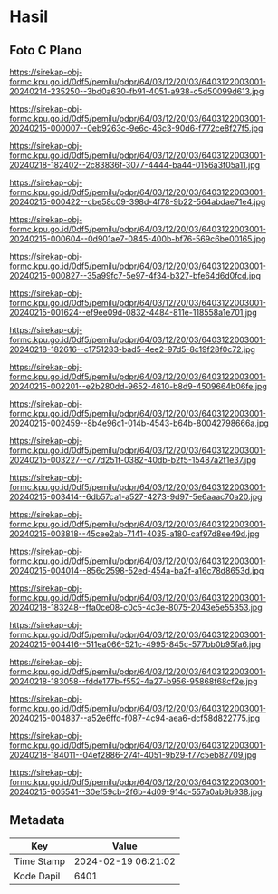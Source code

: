 # Hasil

## Foto C Plano

https://sirekap-obj-formc.kpu.go.id/0df5/pemilu/pdpr/64/03/12/20/03/6403122003001-20240214-235250--3bd0a630-fb91-4051-a938-c5d50099d613.jpg

https://sirekap-obj-formc.kpu.go.id/0df5/pemilu/pdpr/64/03/12/20/03/6403122003001-20240215-000007--0eb9263c-9e6c-46c3-90d6-f772ce8f27f5.jpg

https://sirekap-obj-formc.kpu.go.id/0df5/pemilu/pdpr/64/03/12/20/03/6403122003001-20240218-182402--2c83836f-3077-4444-ba44-0156a3f05a11.jpg

https://sirekap-obj-formc.kpu.go.id/0df5/pemilu/pdpr/64/03/12/20/03/6403122003001-20240215-000422--cbe58c09-398d-4f78-9b22-564abdae71e4.jpg

https://sirekap-obj-formc.kpu.go.id/0df5/pemilu/pdpr/64/03/12/20/03/6403122003001-20240215-000604--0d901ae7-0845-400b-bf76-569c6be00165.jpg

https://sirekap-obj-formc.kpu.go.id/0df5/pemilu/pdpr/64/03/12/20/03/6403122003001-20240215-000827--35a99fc7-5e97-4f34-b327-bfe64d6d0fcd.jpg

https://sirekap-obj-formc.kpu.go.id/0df5/pemilu/pdpr/64/03/12/20/03/6403122003001-20240215-001624--ef9ee09d-0832-4484-811e-118558a1e701.jpg

https://sirekap-obj-formc.kpu.go.id/0df5/pemilu/pdpr/64/03/12/20/03/6403122003001-20240218-182616--c1751283-bad5-4ee2-97d5-8c19f28f0c72.jpg

https://sirekap-obj-formc.kpu.go.id/0df5/pemilu/pdpr/64/03/12/20/03/6403122003001-20240215-002201--e2b280dd-9652-4610-b8d9-4509664b06fe.jpg

https://sirekap-obj-formc.kpu.go.id/0df5/pemilu/pdpr/64/03/12/20/03/6403122003001-20240215-002459--8b4e96c1-014b-4543-b64b-80042798666a.jpg

https://sirekap-obj-formc.kpu.go.id/0df5/pemilu/pdpr/64/03/12/20/03/6403122003001-20240215-003227--c77d251f-0382-40db-b2f5-15487a2f1e37.jpg

https://sirekap-obj-formc.kpu.go.id/0df5/pemilu/pdpr/64/03/12/20/03/6403122003001-20240215-003414--6db57ca1-a527-4273-9d97-5e6aaac70a20.jpg

https://sirekap-obj-formc.kpu.go.id/0df5/pemilu/pdpr/64/03/12/20/03/6403122003001-20240215-003818--45cee2ab-7141-4035-a180-caf97d8ee49d.jpg

https://sirekap-obj-formc.kpu.go.id/0df5/pemilu/pdpr/64/03/12/20/03/6403122003001-20240215-004014--856c2598-52ed-454a-ba2f-a16c78d8653d.jpg

https://sirekap-obj-formc.kpu.go.id/0df5/pemilu/pdpr/64/03/12/20/03/6403122003001-20240218-183248--ffa0ce08-c0c5-4c3e-8075-2043e5e55353.jpg

https://sirekap-obj-formc.kpu.go.id/0df5/pemilu/pdpr/64/03/12/20/03/6403122003001-20240215-004416--511ea066-521c-4995-845c-577bb0b95fa6.jpg

https://sirekap-obj-formc.kpu.go.id/0df5/pemilu/pdpr/64/03/12/20/03/6403122003001-20240218-183058--fdde177b-f552-4a27-b956-95868f68cf2e.jpg

https://sirekap-obj-formc.kpu.go.id/0df5/pemilu/pdpr/64/03/12/20/03/6403122003001-20240215-004837--a52e6ffd-f087-4c94-aea6-dcf58d822775.jpg

https://sirekap-obj-formc.kpu.go.id/0df5/pemilu/pdpr/64/03/12/20/03/6403122003001-20240218-184011--04ef2886-274f-4051-9b29-f77c5eb82709.jpg

https://sirekap-obj-formc.kpu.go.id/0df5/pemilu/pdpr/64/03/12/20/03/6403122003001-20240215-005541--30ef59cb-2f6b-4d09-914d-557a0ab9b938.jpg


## Metadata

| Key        | Value               |
| ---------- | ------------------- |
| Time Stamp | 2024-02-19 06:21:02 |
| Kode Dapil | 6401                |



